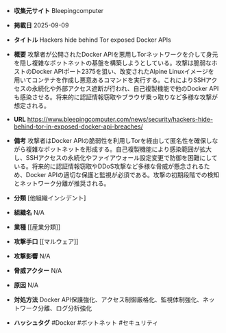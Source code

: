- **収集元サイト**
Bleepingcomputer

- **掲載日**
2025-09-09

- **タイトル**
Hackers hide behind Tor exposed Docker APIs

- **概要**
攻撃者が公開されたDocker APIを悪用しTorネットワークを介して身元を隠し複雑なボットネットの基盤を構築しようとしている。攻撃は脆弱なホストのDocker APIポート2375を狙い、改変されたAlpine Linuxイメージを用いてコンテナを作成し悪意あるコマンドを実行する。これによりSSHアクセスの永続化や外部アクセス遮断が行われ、自己複製機能で他のDocker APIも感染させる。将来的に認証情報窃取やブラウザ乗っ取りなど多様な攻撃が想定される。

- **URL**
https://www.bleepingcomputer.com/news/security/hackers-hide-behind-tor-in-exposed-docker-api-breaches/

- **備考**
攻撃者はDocker APIの脆弱性を利用しTorを経由して匿名性を確保しながら複雑なボットネットを形成する。自己複製機能により感染範囲が拡大し、SSHアクセスの永続化やファイアウォール設定変更で防御を困難にしている。将来的に認証情報窃取やDDoS攻撃など多様な脅威が懸念されるため、Docker APIの適切な保護と監視が必須である。攻撃の初期段階での検知とネットワーク分離が推奨される。

- **分類**
[他組織インシデント]

- **組織名**
N/A

- **業種**
[[産業分類]]

- **攻撃手口**
[[マルウェア]]

- **攻撃影響**
N/A

- **脅威アクター**
N/A

- **原因**
N/A

- **対処方法**
Docker API保護強化、アクセス制御厳格化、監視体制強化、ネットワーク分離、ログ分析強化

- **ハッシュタグ**
#Docker #ボットネット #セキュリティ

